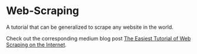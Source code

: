 # Web-Scraping
A tutorial that can be generalized to scrape any website in the world.

Check out the corresponding medium blog post [The Easiest Tutorial of Web Scraping on the Internet](https://towardsdatascience.com/the-easiest-tutorial-of-web-scraping-on-the-internet-2439334dc243?source=friends_link&sk=0ca6fa71c765c8b1c6f0db20699f1ccf).
